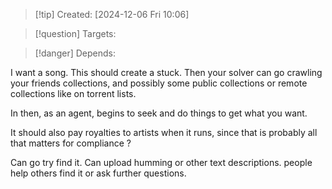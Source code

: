 
>[!tip] Created: [2024-12-06 Fri 10:06]

>[!question] Targets: 

>[!danger] Depends: 

I want a song.  This should create a stuck.  Then your solver can go crawling your friends collections, and possibly some public collections or remote collections like on torrent lists.

In then, as an agent, begins to seek and do things to get what you want.

It should also pay royalties to artists when it runs, since that is probably all that matters for compliance ?

Can go try find it.
Can upload humming or other text descriptions.
people help others find it or ask further questions.

